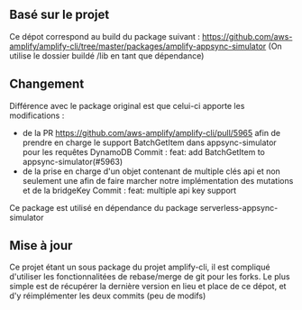 ## Basé sur le projet 

Ce dépot correspond au build du package suivant : https://github.com/aws-amplify/amplify-cli/tree/master/packages/amplify-appsync-simulator
(On utilise le dossier buildé /lib en tant que dépendance)

## Changement 

Différence avec le package original est que celui-ci apporte les modifications : 

- de la PR https://github.com/aws-amplify/amplify-cli/pull/5965 afin de prendre en charge le support BatchGetItem dans appsync-simulator pour les requêtes DynamoDB
Commit : feat: add BatchGetItem to appsync-simulator(#5963)  
- de la prise en charge d'un objet contenant de multiple clés api et non seulement une afin de faire marcher notre implémentation des mutations et de la bridgeKey
Commit : feat: multiple api key support 

Ce package est utilisé en dépendance du package serverless-appsync-simulator 

## Mise à jour

Ce projet étant un sous package du projet amplify-cli, il est compliqué d'utiliser les fonctionnalitées de rebase/merge de git pour les forks.
Le plus simple est de récupérer la dernière version en lieu et place de ce dépot, et d'y réimplémenter les deux commits (peu de modifs)
